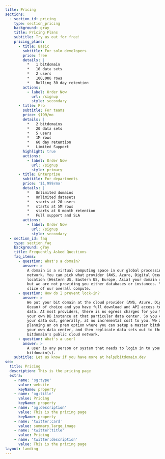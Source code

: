 ```yaml
---
title: Pricing
sections:
  - section_id: pricing
    type: section_pricing
    background: gray
    title: Pricing Plans
    subtitle: Try us out for free!
    pricing_plans:
      - title: Basic
        subtitle: For solo developers
        price: free
        details: |
          *   1 bitdomain
          *   10 data sets
          *   2 users
          *   100,000 rows
          *   Rolling 30 day retention
        actions:
          - label: Order Now
            url: /signup
            style: secondary
      - title: Pro
        subtitle: For teams
        price: $199/mo
        details: |
          *   2 bitdomains
          *   20 data sets
          *   5 users
          *   1M rows
          *   60 day retention
          *   Limited Support
        highlight: true
        actions:
          - label: Order Now
            url: /signup
            style: primary
      - title: Enterprise
        subtitle: For departments
        price: '$1,999/mo'
        details: |
          *   Unlimited domains
          *   Unlimited datasets
          *   starts at 20 users
          *   starts at 5M rows
          *   starts at 6 month retention
          *   Full support and SLA
        actions:
          - label: Order Now
            url: /signup
            style: secondary
  - section_id: faq
    type: section_faq
    background: gray
    title: Frequently Asked Questions
    faq_items:
      - question: What's a domain?
        answer: >
          A domain is a virtual computing space in our global processing
          network. You can pick what provider (AWS, Azure, Digital Ocean) and
          location (Western US, Eastern US, Europe, Asia) your domain runs on
          but we are not providing you either databases or instances. You get a
          slice of our overall compute.
      - question: How do I prevent lock-in?
        answer: >
          We put your bit domain at the cloud provider (AWS, Azure, Digital
          Ocean) of choice and you have full download and API access to your
          data. At most providers, there is no egress charges for you to have
          your own DB instance at that particular data center. So you can get
          your data out, generally, at no incremental cost to you. We are also
          planning an on prem option where you can setup a master bitdomain in
          your own data center, and then replicate data sets out to through
          bitdomain's public cloud network.
      - question: What's a user?
        answer: >
          A user is any person or system that needs to login in to your
          bitdomain(s). 
    subtitle: Let us know if you have more at help@bitdomain.dev
seo:
  title: Pricing
  description: This is the pricing page
  extra:
    - name: 'og:type'
      value: website
      keyName: property
    - name: 'og:title'
      value: Pricing
      keyName: property
    - name: 'og:description'
      value: This is the pricing page
      keyName: property
    - name: 'twitter:card'
      value: summary_large_image
    - name: 'twitter:title'
      value: Pricing
    - name: 'twitter:description'
      value: This is the pricing page
layout: landing
---
```

